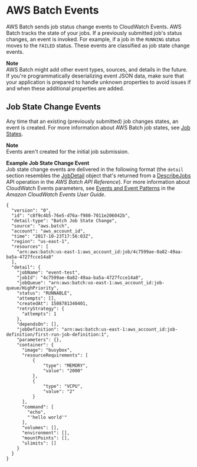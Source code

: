 # AWS Batch Events<a name="batch_cwe_events"></a>

AWS Batch sends job status change events to CloudWatch Events\. AWS Batch tracks the state of your jobs\. If a previously submitted job's status changes, an event is invoked\. For example, if a job in the `RUNNING` status moves to the `FAILED` status\. These events are classified as job state change events\.

**Note**  
AWS Batch might add other event types, sources, and details in the future\. If you're programmatically deserializing event JSON data, make sure that your application is prepared to handle unknown properties to avoid issues if and when these additional properties are added\.

## Job State Change Events<a name="batch_job_events"></a>

Any time that an existing \(previously submitted\) job changes states, an event is created\. For more information about AWS Batch job states, see [Job States](job_states.md)\.

**Note**  
Events aren't created for the initial job submission\.

**Example Job State Change Event**  
Job state change events are delivered in the following format \(the `detail` section resembles the [JobDetail](https://docs.aws.amazon.com/batch/latest/APIReference/API_JobDetail.html) object that's returned from a [DescribeJobs](https://docs.aws.amazon.com/batch/latest/APIReference/API_DescribeJobs.html) API operation in the *AWS Batch API Reference*\)\. For more information about CloudWatch Events parameters, see [Events and Event Patterns](https://docs.aws.amazon.com/AmazonCloudWatch/latest/events/CloudWatchEventsandEventPatterns.html) in the *Amazon CloudWatch Events User Guide*\.  

```
{
  "version": "0",
  "id": "c8f9c4b5-76e5-d76a-f980-7011e206042b",
  "detail-type": "Batch Job State Change",
  "source": "aws.batch",
  "account": "aws_account_id",
  "time": "2017-10-23T17:56:03Z",
  "region": "us-east-1",
  "resources": [
    "arn:aws:batch:us-east-1:aws_account_id:job/4c7599ae-0a82-49aa-ba5a-4727fcce14a8"
  ],
  "detail": {
    "jobName": "event-test",
    "jobId": "4c7599ae-0a82-49aa-ba5a-4727fcce14a8",
    "jobQueue": "arn:aws:batch:us-east-1:aws_account_id:job-queue/HighPriority",
    "status": "RUNNABLE",
    "attempts": [],
    "createdAt": 1508781340401,
    "retryStrategy": {
      "attempts": 1
    },
    "dependsOn": [],
    "jobDefinition": "arn:aws:batch:us-east-1:aws_account_id:job-definition/first-run-job-definition:1",
    "parameters": {},
    "container": {
      "image": "busybox",
      "resourceRequirements": [
          {
              "type": "MEMORY",
              "value": "2000"
          },
          {
              "type": "VCPU",
              "value": "2"
          }
      ],
      "command": [
        "echo",
        "'hello world'"
      ],
      "volumes": [],
      "environment": [],
      "mountPoints": [],
      "ulimits": []
    }
  }
}
```